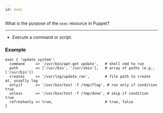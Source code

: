 ```yaml
---
id: exec
---
```


What is the purpose of the `exec` resource in Puppet?

---

- Execute a command or script.

### Example

```puppet
exec { 'update_system':
  command     => '/usr/bin/apt-get update',   # shell cmd to run
  path        => ['/usr/bin', '/usr/sbin'],   # array of paths (e.g., ['/usr/bin'])
  creates     => '/var/log/update_ran',       # file path to create at, usually log
  onlyif      => '/usr/bin/test -f /tmp/flag', # run only if condition true
  unless      => '/usr/bin/test -f /tmp/done', # skip if condition true
  refreshonly => true,                        # true, false
}
```
